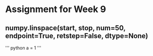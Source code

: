 # Assignment for Week 9
## numpy.linspace(start, stop, num=50, endpoint=True, retstep=False, dtype=None)
'''
python
a = 1
'''

